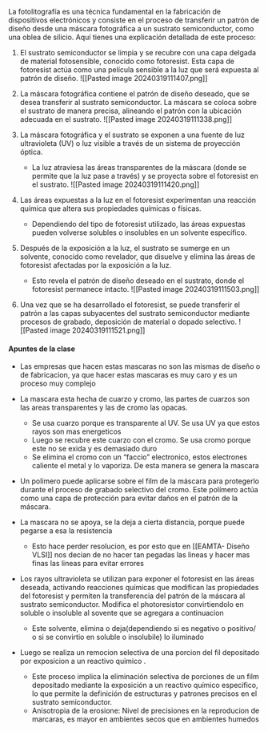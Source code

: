 La fotolitografía es una técnica fundamental en la fabricación de dispositivos electrónicos y consiste en el proceso de transferir un patrón de diseño desde una máscara fotográfica a un sustrato semiconductor, como una oblea de silicio. Aquí tienes una explicación detallada de este proceso:

1. El sustrato semiconductor se limpia y se recubre con una capa delgada de material fotosensible, conocido como fotoresist. Esta capa de fotoresist actúa como una película sensible a la luz que será expuesta al patrón de diseño.
![[Pasted image 20240319111407.png]]


2. La máscara fotográfica contiene el patrón de diseño deseado, que se desea transferir al sustrato semiconductor. La máscara se coloca sobre el sustrato de manera precisa, alineando el patrón con la ubicación adecuada en el sustrato.
![[Pasted image 20240319111338.png]]



3. La máscara fotográfica y el sustrato se exponen a una fuente de luz ultravioleta (UV) o luz visible a través de un sistema de proyección óptica.
	- La luz atraviesa las áreas transparentes de la máscara (donde se permite que la luz pase a través) y se proyecta sobre el fotoresist en el sustrato.
![[Pasted image 20240319111420.png]]


4. Las áreas expuestas a la luz en el fotoresist experimentan una reacción química que altera sus propiedades químicas o físicas.
   - Dependiendo del tipo de fotoresist utilizado, las áreas expuestas pueden volverse solubles o insolubles en un solvente específico.


5. Después de la exposición a la luz, el sustrato se sumerge en un solvente, conocido como revelador, que disuelve y elimina las áreas de fotoresist afectadas por la exposición a la luz.
	- Esto revela el patrón de diseño deseado en el sustrato, donde el fotoresist permanece intacto.
![[Pasted image 20240319111503.png]]


6. Una vez que se ha desarrollado el fotoresist, se puede transferir el patrón a las capas subyacentes del sustrato semiconductor mediante procesos de grabado, deposición de material o dopado selectivo.
![[Pasted image 20240319111521.png]]


#### Apuntes de la clase

- Las empresas que hacen estas mascaras no son las mismas de diseño o de fabricacion, ya que hacer estas mascaras es muy caro y es un proceso muy complejo
- La mascara esta hecha de cuarzo y cromo, las partes de cuarzos son las areas transparentes y las de cromo las opacas.
	- Se usa cuarzo porque es transparente al UV. Se usa UV ya que estos rayos son mas energeticos
	- Luego se recubre este cuarzo con el cromo. Se usa cromo porque este no se exida y es demasiado duro
	- Se elimina el cromo con un “faccio” electronico, estos electrones caliente el metal y lo vaporiza. De esta manera se genera la mascara

- Un polímero puede aplicarse sobre el film de la máscara para protegerlo durante el proceso de grabado selectivo del cromo. Este polímero actúa como una capa de protección para evitar daños en el patrón de la máscara.

- La mascara no se apoya, se la deja a cierta distancia, porque puede pegarse a esa la resistencia
	- Esto hace perder resolucion, es por esto que en [[EAMTA- Diseño VLSI]] nos decian de no hacer tan pegadas las lineas y hacer mas finas las lineas para evitar errores

- Los rayos ultravioleta se utilizan para exponer el fotoresist en las áreas deseada, activando reacciones químicas que modifican las propiedades del fotoresist y permiten la transferencia del patrón de la máscara al sustrato semiconductor. Modifica el photoresistor convirtiendolo en soluble o insoluble al sovente que se agregara a continuacion
	- Este solvente, elimina o deja(dependiendo si es negativo o positivo/ o si se convirtio en soluble o insolubile) lo iluminado

- Luego se realiza un remocion selectiva de una porcion del fil depositado por exposicion a un reactivo quimico .
	- Este proceso implica la eliminación selectiva de porciones de un film depositado mediante la exposición a un reactivo químico específico, lo que permite la definición de estructuras y patrones precisos en el sustrato semiconductor.
	- Anisotropia de la erosione: Nivel de precisiones en la reproducion de marcaras, es mayor en ambientes secos que en ambientes humedos
